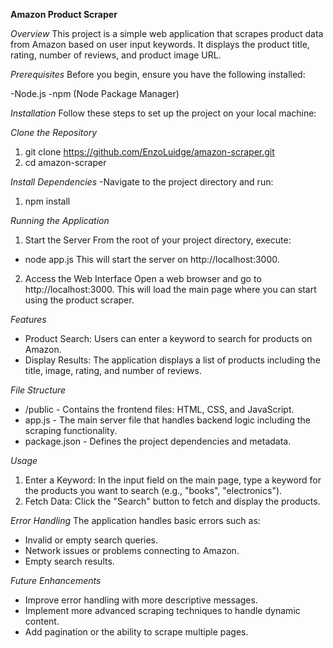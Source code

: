 ****Amazon Product Scraper****

*Overview*
This project is a simple web application that scrapes product data from Amazon based on user input keywords. It displays the product title, rating, number of reviews, and product image URL.

*Prerequisites*
Before you begin, ensure you have the following installed:

-Node.js
-npm (Node Package Manager)

*Installation*
Follow these steps to set up the project on your local machine:

_Clone the Repository_
1. git clone https://github.com/EnzoLuidge/amazon-scraper.git
2. cd amazon-scraper

_Install Dependencies_
-Navigate to the project directory and run:
1. npm install

*Running the Application*
1. Start the Server
From the root of your project directory, execute:
- node app.js
This will start the server on http://localhost:3000.
2. Access the Web Interface
Open a web browser and go to http://localhost:3000. This will load the main page where you can start using the product scraper.

*Features*
- Product Search: Users can enter a keyword to search for products on Amazon.
- Display Results: The application displays a list of products including the title, image, rating, and number of reviews.

*File Structure*
- /public - Contains the frontend files: HTML, CSS, and JavaScript.
- app.js - The main server file that handles backend logic including the scraping functionality.
- package.json - Defines the project dependencies and metadata.

*Usage*
1. Enter a Keyword: In the input field on the main page, type a keyword for the products you want to search (e.g., "books", "electronics").
2. Fetch Data: Click the "Search" button to fetch and display the products.

*Error Handling*
The application handles basic errors such as:

- Invalid or empty search queries.
- Network issues or problems connecting to Amazon.
- Empty search results.

*Future Enhancements*
- Improve error handling with more descriptive messages.
- Implement more advanced scraping techniques to handle dynamic content.
- Add pagination or the ability to scrape multiple pages.
